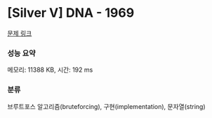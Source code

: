 # [Silver V] DNA - 1969 

[문제 링크](https://www.acmicpc.net/problem/1969) 

### 성능 요약

메모리: 11388 KB, 시간: 192 ms

### 분류

브루트포스 알고리즘(bruteforcing), 구현(implementation), 문자열(string)

